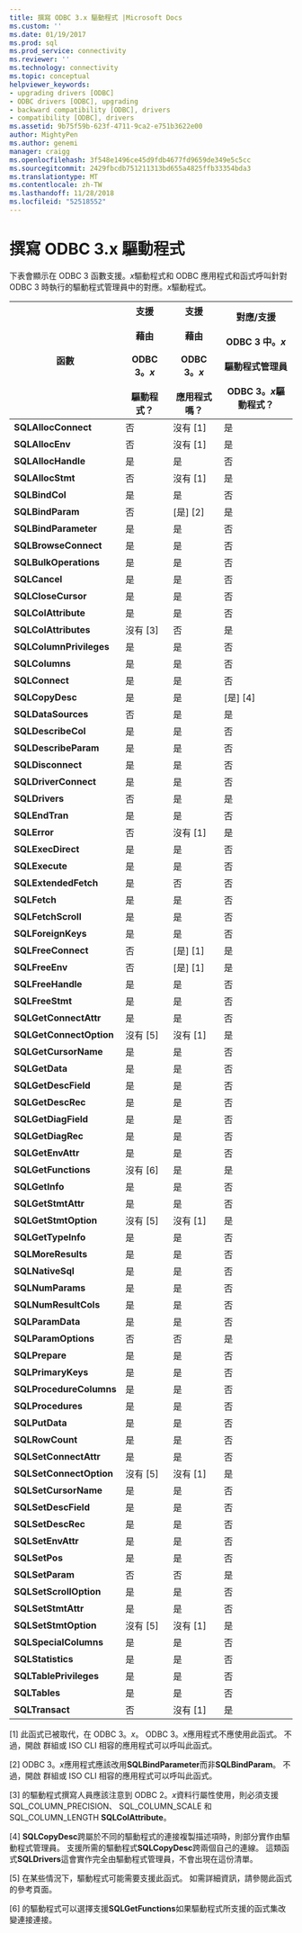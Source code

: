 ```yaml
---
title: 撰寫 ODBC 3.x 驅動程式 |Microsoft Docs
ms.custom: ''
ms.date: 01/19/2017
ms.prod: sql
ms.prod_service: connectivity
ms.reviewer: ''
ms.technology: connectivity
ms.topic: conceptual
helpviewer_keywords:
- upgrading drivers [ODBC]
- ODBC drivers [ODBC], upgrading
- backward compatibility [ODBC], drivers
- compatibility [ODBC], drivers
ms.assetid: 9b75f59b-623f-4711-9ca2-e751b3622e00
author: MightyPen
ms.author: genemi
manager: craigg
ms.openlocfilehash: 3f548e1496ce45d9fdb4677fd9659de349e5c5cc
ms.sourcegitcommit: 2429fbcdb751211313bd655a4825ffb33354bda3
ms.translationtype: MT
ms.contentlocale: zh-TW
ms.lasthandoff: 11/28/2018
ms.locfileid: "52518552"
---
```

# <a name="writing-odbc-3x-drivers"></a>撰寫 ODBC 3.x 驅動程式
下表會顯示在 ODBC 3 函數支援。*x*驅動程式和 ODBC 應用程式和函式呼叫針對 ODBC 3 時執行的驅動程式管理員中的對應。*x*驅動程式。  
  
|函數|支援<br /><br /> 藉由<br /><br /> ODBC 3。*x*<br /><br /> 驅動程式？|支援<br /><br /> 藉由<br /><br /> ODBC 3。*x*<br /><br /> 應用程式嗎？|對應/支援<br /><br /> ODBC 3 中。*x*<br /><br /> 驅動程式管理員<br /><br /> ODBC 3。*x*驅動程式？|  
|--------------|----------------------------------------------------|---------------------------------------------------------|---------------------------------------------------------------------------------------------|  
|**SQLAllocConnect**|否|沒有 [1]|是|  
|**SQLAllocEnv**|否|沒有 [1]|是|  
|**SQLAllocHandle**|是|是|否|  
|**SQLAllocStmt**|否|沒有 [1]|是|  
|**SQLBindCol**|是|是|否|  
|**SQLBindParam**|否|[是] [2]|是|  
|**SQLBindParameter**|是|是|否|  
|**SQLBrowseConnect**|是|是|否|  
|**SQLBulkOperations**|是|是|否|  
|**SQLCancel**|是|是|否|  
|**SQLCloseCursor**|是|是|否|  
|**SQLColAttribute**|是|是|否|  
|**SQLColAttributes**|沒有 [3]|否|是|  
|**SQLColumnPrivileges**|是|是|否|  
|**SQLColumns**|是|是|否|  
|**SQLConnect**|是|是|否|  
|**SQLCopyDesc**|是|是|[是] [4]|  
|**SQLDataSources**|否|是|是|  
|**SQLDescribeCol**|是|是|否|  
|**SQLDescribeParam**|是|是|否|  
|**SQLDisconnect**|是|是|否|  
|**SQLDriverConnect**|是|是|否|  
|**SQLDrivers**|否|是|是|  
|**SQLEndTran**|是|是|否|  
|**SQLError**|否|沒有 [1]|是|  
|**SQLExecDirect**|是|是|否|  
|**SQLExecute**|是|是|否|  
|**SQLExtendedFetch**|是|否|否|  
|**SQLFetch**|是|是|否|  
|**SQLFetchScroll**|是|是|否|  
|**SQLForeignKeys**|是|是|否|  
|**SQLFreeConnect**|否|[是] [1]|是|  
|**SQLFreeEnv**|否|[是] [1]|是|  
|**SQLFreeHandle**|是|是|否|  
|**SQLFreeStmt**|是|是|否|  
|**SQLGetConnectAttr**|是|是|否|  
|**SQLGetConnectOption**|沒有 [5]|沒有 [1]|是|  
|**SQLGetCursorName**|是|是|否|  
|**SQLGetData**|是|是|否|  
|**SQLGetDescField**|是|是|否|  
|**SQLGetDescRec**|是|是|否|  
|**SQLGetDiagField**|是|是|否|  
|**SQLGetDiagRec**|是|是|否|  
|**SQLGetEnvAttr**|是|是|否|  
|**SQLGetFunctions**|沒有 [6]|是|是|  
|**SQLGetInfo**|是|是|否|  
|**SQLGetStmtAttr**|是|是|否|  
|**SQLGetStmtOption**|沒有 [5]|沒有 [1]|是|  
|**SQLGetTypeInfo**|是|是|否|  
|**SQLMoreResults**|是|是|否|  
|**SQLNativeSql**|是|是|否|  
|**SQLNumParams**|是|是|否|  
|**SQLNumResultCols**|是|是|否|  
|**SQLParamData**|是|是|否|  
|**SQLParamOptions**|否|否|是|  
|**SQLPrepare**|是|是|否|  
|**SQLPrimaryKeys**|是|是|否|  
|**SQLProcedureColumns**|是|是|否|  
|**SQLProcedures**|是|是|否|  
|**SQLPutData**|是|是|否|  
|**SQLRowCount**|是|是|否|  
|**SQLSetConnectAttr**|是|是|否|  
|**SQLSetConnectOption**|沒有 [5]|沒有 [1]|是|  
|**SQLSetCursorName**|是|是|否|  
|**SQLSetDescField**|是|是|否|  
|**SQLSetDescRec**|是|是|否|  
|**SQLSetEnvAttr**|是|是|否|  
|**SQLSetPos**|是|是|否|  
|**SQLSetParam**|否|否|是|  
|**SQLSetScrollOption**|是|是|否|  
|**SQLSetStmtAttr**|是|是|否|  
|**SQLSetStmtOption**|沒有 [5]|沒有 [1]|是|  
|**SQLSpecialColumns**|是|是|否|  
|**SQLStatistics**|是|是|否|  
|**SQLTablePrivileges**|是|是|否|  
|**SQLTables**|是|是|否|  
|**SQLTransact**|否|沒有 [1]|是|  
  
 [1] 此函式已被取代，在 ODBC 3。*x*。 ODBC 3。*x*應用程式不應使用此函式。 不過，開啟 群組或 ISO CLI 相容的應用程式可以呼叫此函式。  
  
 [2] ODBC 3。*x*應用程式應該改用**SQLBindParameter**而非**SQLBindParam**。 不過，開啟 群組或 ISO CLI 相容的應用程式可以呼叫此函式。  
  
 [3] 的驅動程式撰寫人員應該注意到 ODBC 2。*x*資料行屬性使用，則必須支援 SQL_COLUMN_PRECISION、 SQL_COLUMN_SCALE 和 SQL_COLUMN_LENGTH **SQLColAttribute**。  
  
 [4] **SQLCopyDesc**跨屬於不同的驅動程式的連接複製描述項時，則部分實作由驅動程式管理員。 支援所需的驅動程式**SQLCopyDesc**跨兩個自己的連線。 這類函式**SQLDrivers**這會實作完全由驅動程式管理員，不會出現在這份清單。  
  
 [5] 在某些情況下，驅動程式可能需要支援此函式。 如需詳細資訊，請參閱此函式的參考頁面。  
  
 [6] 的驅動程式可以選擇支援**SQLGetFunctions**如果驅動程式所支援的函式集改變連接連接。
